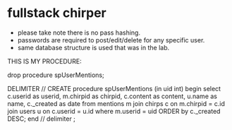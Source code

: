 # fullstack chirper
- please take note there is no pass hashing.
- passwords are required to post/edit/delete for any specific user.
- same database structure is used that was in the lab.

THIS IS MY PROCEDURE:

drop procedure spUserMentions;

DELIMITER //
CREATE procedure spUserMentions
(in uid int)
begin
	select  c.userid as userid,
    m.chirpid as chirpid,
    c.content as content,
    u.name as name,
    c._created as date
    from mentions m
    join chirps c on m.chirpid = c.id
    join users u on c.userid = u.id
    where m.userid = uid ORDER by c._created DESC;
    end //
    delimiter ;